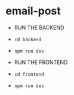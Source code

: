 # email-post

* RUN THE BACKEND
* `cd backend`
* `npm run dev`

* RUN THE FRONTEND
* `cd frontend`
* `npm run dev`

